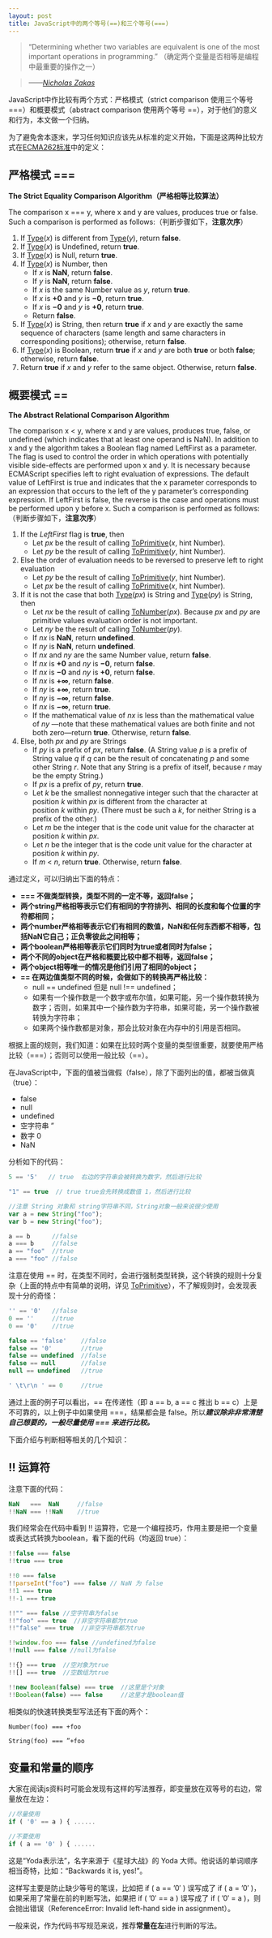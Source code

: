 ```yaml
---
layout: post
title: JavaScript中的两个等号(==)和三个等号(===)
---
```


> “Determining whether two variables are equivalent is one of the most important operations in programming.” （确定两个变量是否相等是编程中最重要的操作之一）

> <cite>——[Nicholas Zakas](http://www.nczonline.net/)</cite>

JavaScript中作比较有两个方式：严格模式（strict comparison 使用三个等号 ===）和概要模式（abstract comparison 使用两个等号 ==），对于他们的意义和行为，本文做一个归纳。

<!--more-->

为了避免舍本逐末，学习任何知识应该先从标准的定义开始，下面是这两种比较方式在[ECMA262标准](http://ecma-international.org/ecma-262/5.1/)中的定义：

## **严格模式 ===**

**The Strict Equality Comparison Algorithm（严格相等比较算法）**

The comparison x === y, where x and y are values, produces true or false. Such a comparison is performed as follows:（判断步骤如下，**注意次序**）

<ol>
<li>If&nbsp;<a href="http://ecma-international.org/ecma-262/5.1/#sec-8">Type</a>(<i>x</i>) is different from&nbsp;<a href="http://ecma-international.org/ecma-262/5.1/#sec-8">Type</a>(<i>y</i>), return&nbsp;<b>false</b>.</li>
<li>If&nbsp;<a href="http://ecma-international.org/ecma-262/5.1/#sec-8">Type</a>(<i>x</i>) is Undefined, return&nbsp;<b>true</b>.</li>
<li>If&nbsp;<a href="http://ecma-international.org/ecma-262/5.1/#sec-8">Type</a>(<i>x</i>) is Null, return&nbsp;<b>true</b>.</li>
<li>If&nbsp;<a href="http://ecma-international.org/ecma-262/5.1/#sec-8">Type</a>(<i>x</i>) is Number, then
<ul style="list-style-type: circle;">
<li>If&nbsp;<i>x</i>&nbsp;is&nbsp;<b>NaN</b>, return&nbsp;<b>false</b>.</li>
<li>If&nbsp;<i>y</i>&nbsp;is&nbsp;<b>NaN</b>, return&nbsp;<b>false</b>.</li>
<li>If&nbsp;<i>x</i>&nbsp;is the same Number value as&nbsp;<i>y</i>, return&nbsp;<b>true</b>.</li>
<li>If&nbsp;<i>x</i>&nbsp;is&nbsp;<b>+0</b>&nbsp;and&nbsp;<i>y</i>&nbsp;is&nbsp;<b>−0</b>, return&nbsp;<b>true</b>.</li>
<li>If&nbsp;<i>x</i>&nbsp;is&nbsp;<b>−0</b>&nbsp;and&nbsp;<i>y</i>&nbsp;is&nbsp;<b>+0</b>, return&nbsp;<b>true</b>.</li>
<li>Return&nbsp;<b>false</b>.</li>
</ul>
</li>
<li>If&nbsp;<a href="http://ecma-international.org/ecma-262/5.1/#sec-8">Type</a>(<i>x</i>) is String, then return&nbsp;<b>true</b>&nbsp;if&nbsp;<i>x</i>&nbsp;and&nbsp;<i>y</i>&nbsp;are exactly the same sequence of characters (same length and same characters in corresponding positions); otherwise, return&nbsp;<b>false</b>.</li>
<li>If&nbsp;<a href="http://ecma-international.org/ecma-262/5.1/#sec-8">Type</a>(<i>x</i>) is Boolean, return&nbsp;<b>true</b>&nbsp;if&nbsp;<i>x</i>&nbsp;and&nbsp;<i>y</i>&nbsp;are both&nbsp;<b>true</b>&nbsp;or both&nbsp;<b>false</b>; otherwise, return&nbsp;<b>false</b>.</li>
<li>Return&nbsp;<b>true</b>&nbsp;if&nbsp;<i>x</i>&nbsp;and&nbsp;<i>y</i>&nbsp;refer to the same object. Otherwise, return&nbsp;<b>false</b>.</li>
</ol>

## **概要模式 ==**

**The Abstract Relational Comparison Algorithm**

The comparison x < y, where x and y are values, produces true, false, or undefined (which indicates that at least one operand is NaN). In addition to x and y the algorithm takes a Boolean flag named LeftFirst as a parameter. The flag is used to control the order in which operations with potentially visible side-effects are performed upon x and y. It is necessary because ECMAScript specifies left to right evaluation of expressions. The default value of LeftFirst is true and indicates that the x parameter corresponds to an expression that occurs to the left of the y parameter’s corresponding expression. If LeftFirst is false, the reverse is the case and operations must be performed upon y before x. Such a comparison is performed as follows:（判断步骤如下，**注意次序**）

<ol>
<li>If the&nbsp;<i>LeftFirst</i>&nbsp;flag is&nbsp;<b>true</b>, then
<ul style="list-style-type: circle;">
<li>Let&nbsp;<i>px</i>&nbsp;be the result of calling&nbsp;<a href="http://ecma-international.org/ecma-262/5.1/#sec-9.1">ToPrimitive</a>(<i>x</i>, hint Number).</li>
<li>Let&nbsp;<i>py</i>&nbsp;be the result of calling&nbsp;<a href="http://ecma-international.org/ecma-262/5.1/#sec-9.1">ToPrimitive</a>(<i>y</i>, hint Number).</li>
</ul>
</li>
<li>Else the order of evaluation needs to be reversed to preserve left to right evaluation
<ul style="list-style-type: circle;">
<li>Let&nbsp;<i>py</i>&nbsp;be the result of calling&nbsp;<a href="http://ecma-international.org/ecma-262/5.1/#sec-9.1">ToPrimitive</a>(<i>y</i>, hint Number).</li>
<li>Let&nbsp;<i>px</i>&nbsp;be the result of calling&nbsp;<a href="http://ecma-international.org/ecma-262/5.1/#sec-9.1">ToPrimitive</a>(<i>x</i>, hint Number).</li>
</ul>
</li>
<li>If it is not the case that both&nbsp;<a href="http://ecma-international.org/ecma-262/5.1/#sec-8">Type</a>(<i>px</i>) is String and&nbsp;<a href="http://ecma-international.org/ecma-262/5.1/#sec-8">Type</a>(<i>py</i>) is String, then
<ul style="list-style-type: circle;">
<li>Let&nbsp;<i>nx</i>&nbsp;be the result of calling&nbsp;<a href="http://ecma-international.org/ecma-262/5.1/#sec-9.3">ToNumber</a>(<i>px</i>). Because&nbsp;<i>px</i>&nbsp;and&nbsp;<i>py</i>&nbsp;are primitive values evaluation order is not important.</li>
<li>Let&nbsp;<i>ny</i>&nbsp;be the result of calling&nbsp;<a href="http://ecma-international.org/ecma-262/5.1/#sec-9.3">ToNumber</a>(<i>py</i>).</li>
<li>If&nbsp;<i>nx</i>&nbsp;is&nbsp;<b>NaN</b>, return&nbsp;<b>undefined</b>.</li>
<li>If&nbsp;<i>ny</i>&nbsp;is&nbsp;<b>NaN</b>, return&nbsp;<b>undefined</b>.</li>
<li>If&nbsp;<i>nx</i>&nbsp;and&nbsp;<i>ny</i>&nbsp;are the same Number value, return&nbsp;<b>false</b>.</li>
<li>If&nbsp;<i>nx</i>&nbsp;is&nbsp;<b>+0</b>&nbsp;and&nbsp;<i>ny</i>&nbsp;is&nbsp;<b>−0</b>, return&nbsp;<b>false</b>.</li>
<li>If&nbsp;<i>nx</i>&nbsp;is&nbsp;<b>−0</b>&nbsp;and&nbsp;<i>ny</i>&nbsp;is&nbsp;<b>+0</b>, return&nbsp;<b>false</b>.</li>
<li>If&nbsp;<i>nx</i>&nbsp;is&nbsp;<b>+∞</b>, return&nbsp;<b>false</b>.</li>
<li>If&nbsp;<i>ny</i>&nbsp;is&nbsp;<b>+∞</b>, return&nbsp;<b>true</b>.</li>
<li>If&nbsp;<i>ny</i>&nbsp;is&nbsp;<b>−∞</b>, return&nbsp;<b>false</b>.</li>
<li>If&nbsp;<i>nx</i>&nbsp;is&nbsp;<b>−∞</b>, return&nbsp;<b>true</b>.</li>
<li>If the mathematical value of&nbsp;<i>nx</i>&nbsp;is less than the mathematical value of&nbsp;<i>ny</i>&nbsp;—note that these mathematical values are both finite and not both zero—return&nbsp;<b>true</b>. Otherwise, return&nbsp;<b>false</b>.</li>
</ul>
</li>
<li>Else, both&nbsp;<i>px</i>&nbsp;and&nbsp;<i>py</i>&nbsp;are Strings
<ul style="list-style-type: circle;">
<li>If&nbsp;<i>py</i>&nbsp;is a prefix of&nbsp;<i>px</i>, return&nbsp;<b>false</b>. (A String value&nbsp;<i>p</i>&nbsp;is a prefix of String value&nbsp;<i>q</i>&nbsp;if&nbsp;<i>q</i>&nbsp;can be the result of concatenating&nbsp;<i>p</i>&nbsp;and some other String&nbsp;<i>r</i>. Note that any String is a prefix of itself, because&nbsp;<i>r</i>&nbsp;may be the empty String.)</li>
<li>If&nbsp;<i>px</i>&nbsp;is a prefix of&nbsp;<i>py</i>, return&nbsp;<b>true</b>.</li>
<li>Let&nbsp;<i>k</i>&nbsp;be the smallest nonnegative integer such that the character at position&nbsp;<i>k</i>&nbsp;within&nbsp;<i>px</i>&nbsp;is different from the character at position&nbsp;<i>k</i>&nbsp;within&nbsp;<i>py</i>. (There must be such a&nbsp;<i>k</i>, for neither String is a prefix of the other.)</li>
<li>Let&nbsp;<i>m</i>&nbsp;be the integer that is the code unit value for the character at position&nbsp;<i>k</i>&nbsp;within&nbsp;<i>px</i>.</li>
<li>Let&nbsp;<i>n</i>&nbsp;be the integer that is the code unit value for the character at position&nbsp;<i>k</i>&nbsp;within&nbsp;<i>py</i>.</li>
<li>If&nbsp;<i>m</i>&nbsp;&lt;&nbsp;<i>n</i>, return&nbsp;<b>true</b>. Otherwise, return&nbsp;<b>false</b>.</li>
</ul>
</li>
</ol>


通过定义，可以归纳出下面的特点：

* **=== 不做类型转换，类型不同的一定不等，返回false；**
* **两个string严格相等表示它们有相同的字符排列、相同的长度和每个位置的字符都相同；**
* **两个number严格相等表示它们有相同的数值，NaN和任何东西都不相等，包括NaN它自己；正负零彼此之间相等；**
* **两个boolean严格相等表示它们同时为true或者同时为false；**
* **两个不同的object在严格和概要比较中都不相等，返回false；**
* **两个object相等唯一的情况是他们引用了相同的object；**
* **== 在两边值类型不同的时候，会做如下的转换再严格比较：**
  * null == undefined 但是 null !== undefined；
  * 如果有一个操作数是一个数字或布尔值，如果可能，另一个操作数转换为数字；否则，如果其中一个操作数为字符串，如果可能，另一个操作数被转换为字符串；
  * 如果两个操作数都是对象，那会比较对象在内存中的引用是否相同。

根据上面的规则，我们知道：如果在比较时两个变量的类型很重要，就要使用严格比较（===）；否则可以使用一般比较（==）。

在JavaScript中，下面的值被当做假（false），除了下面列出的值，都被当做真（true）：

* false
* null
* undefined
* 空字符串 ”
* 数字 0
* NaN

分析如下的代码：

```javascript
5 == '5'   // true  右边的字符串会被转换为数字，然后进行比较

"1" == true  // true true会先转换成数值 1，然后进行比较

//注意 String 对象和 string字符串不同，String对象一般来说很少使用
var a = new String("foo");
var b = new String("foo");

a == b      //false
a === b     //false
a == "foo"  //true
a === "foo" //false
```

注意在使用 == 时，在类型不同时，会进行强制类型转换，这个转换的规则十分复杂（上面的特点中有简单的说明，详见 [ToPrimitive](http://ecma-international.org/ecma-262/5.1/#sec-9.1)），不了解规则时，会发现表现十分的奇怪：

```javascript
'' == '0'   //false
0 == ''     //true
0 == '0'    //true

false == 'false'    //false
false == '0'        //true
false == undefined  //false
false == null       //false
null == undefined   //true

' \t\r\n ' == 0     //true
```

通过上面的例子可以看出，== 在传递性（即 a == b, a == c 推出 b == c）上是不可靠的，以上例子中如果使用 ===，结果都会是 false。所以***建议除非非常清楚自己想要的，一般尽量使用 === 来进行比较。***

下面介绍与判断相等相关的几个知识：

## **!! 运算符**

注意下面的代码：

```javascript
NaN   ===  NaN     //false
!!NaN === !!NaN    //true
```

我们经常会在代码中看到 !! 运算符，它是一个编程技巧，作用主要是把一个变量或表达式转换为boolean，看下面的代码（均返回 true）：

```javascript
!!false === false
!!true === true

!!0 === false
!!parseInt("foo") === false // NaN 为 false
!!1 === true
!!-1 === true

!!"" === false //空字符串为false
!!"foo" === true  //非空字符串都为true
!!"false" === true  //非空字符串都为true

!!window.foo === false //undefined为false
!!null === false //null为false

!!{} === true  //空对象为true
!![] === true  //空数组为true

!!new Boolean(false) === true  //这里是个对象
!!Boolean(false) === false     //这里才是boolean值
```

相类似的快速转换类型写法还有下面的两个：

`Number(foo) === +foo`

`String(foo) === ”+foo`

## **变量和常量的顺序**

大家在阅读js资料时可能会发现有这样的写法推荐，即变量放在双等号的右边，常量放在左边：

```javascript
//尽量使用
if ( '0' == a ) { ......

//不要使用
if ( a == '0' ) { ......
```

这是“Yoda表示法”，名字来源于《星球大战》的 Yoda 大师。他说话的单词顺序相当奇特，比如：“Backwards it is, yes!”。

这样写主要是防止缺少等号的笔误，比如把 if ( a == ’0′ ) 误写成了 if ( a = ’0′ )，如果采用了常量在前的判断写法，如果把 if ( ’0′ == a ) 误写成了 if ( ’0′ = a )，则会抛出错误（ReferenceError: Invalid left-hand side in assignment）。

一般来说，作为代码书写规范来说，推荐**常量在左**进行判断的写法。